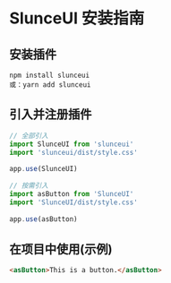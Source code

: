 # SlunceUI 安装指南
 
## 安装插件
 
```
npm install slunceui
或：yarn add slunceui
```
 
## 引入并注册插件
 
```TypeScript
// 全部引入
import SlunceUI from 'slunceui'
import 'slunceui/dist/style.css'
 
app.use(SlunceUI)
 
// 按需引入
import asButton from 'SlunceUI'
import 'SlunceUI/dist/style.css'
 
app.use(asButton)
```
 
## 在项目中使用(示例)
 
```HTML
<asButton>This is a button.</asButton>
```